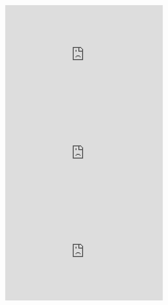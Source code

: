 <iframe width="100%" height="315" src="https://www.youtube.com/embed/lJxe_GmxPLQ" title="YouTube video player" frameborder="0" allow="accelerometer; autoplay; clipboard-write; encrypted-media; gyroscope; picture-in-picture" allowfullscreen></iframe>

<iframe width="100%" height="315" src="https://www.youtube.com/embed/Mjbv8UXEGww" title="YouTube video player" frameborder="0" allow="accelerometer; autoplay; clipboard-write; encrypted-media; gyroscope; picture-in-picture" allowfullscreen></iframe>

<iframe width="100%" height="315" src="https://www.youtube.com/embed/wOfO2W9Q7fM" title="YouTube video player" frameborder="0" allow="accelerometer; autoplay; clipboard-write; encrypted-media; gyroscope; picture-in-picture" allowfullscreen></iframe>
